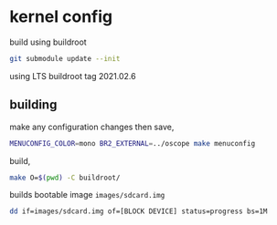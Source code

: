 # kernel config

build using buildroot

```sh
git submodule update --init
```

using LTS buildroot tag 2021.02.6

## building

make any configuration changes then save,
```sh
MENUCONFIG_COLOR=mono BR2_EXTERNAL=../oscope make menuconfig
```

build,
```sh
make O=$(pwd) -C buildroot/
```

builds bootable image `images/sdcard.img`

```sh
dd if=images/sdcard.img of=[BLOCK DEVICE] status=progress bs=1M
```

